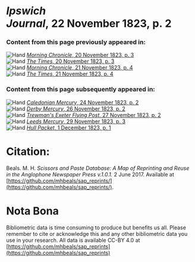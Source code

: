 # *Ipswich Journal*, 22 November 1823, p. 2  
  
### Content from this page previously appeared in:  
![Hand](http://scissorsandpaste.net/wp-content/uploads/2017/06/smallhandpointer.png) [*Morning Chronicle*, 20 November 1823, p. 3](https://mhbeals.github.io/sap_html/Morning-Chronicle/Morning-Chronicle-20-November-1823-p-3)  
![Hand](http://scissorsandpaste.net/wp-content/uploads/2017/06/smallhandpointer.png) [*The Times*, 20 November 1823, p. 3](https://mhbeals.github.io/sap_html/The-Times/The-Times-20-November-1823-p-3)  
![Hand](http://scissorsandpaste.net/wp-content/uploads/2017/06/smallhandpointer.png) [*Morning Chronicle*, 21 November 1823, p. 4](https://mhbeals.github.io/sap_html/Morning-Chronicle/Morning-Chronicle-21-November-1823-p-4)  
![Hand](http://scissorsandpaste.net/wp-content/uploads/2017/06/smallhandpointer.png) [*The Times*, 21 November 1823, p. 4](https://mhbeals.github.io/sap_html/The-Times/The-Times-21-November-1823-p-4)  
  
### Content from this page subsequently appeared in:  
![Hand](http://scissorsandpaste.net/wp-content/uploads/2017/06/smallhandpointer.png) [*Caledonian Mercury*, 24 November 1823, p. 2](https://mhbeals.github.io/sap_html/Caledonian-Mercury/Caledonian-Mercury-24-November-1823-p-2)  
![Hand](http://scissorsandpaste.net/wp-content/uploads/2017/06/smallhandpointer.png) [*Derby Mercury*, 26 November 1823, p. 2](https://mhbeals.github.io/sap_html/Derby-Mercury/Derby-Mercury-26-November-1823-p-2)  
![Hand](http://scissorsandpaste.net/wp-content/uploads/2017/06/smallhandpointer.png) [*Trewman's Exeter Flying Post*, 27 November 1823, p. 2](https://mhbeals.github.io/sap_html/Trewman's-Exeter-Flying-Post/Trewman's-Exeter-Flying-Post-27-November-1823-p-2)  
![Hand](http://scissorsandpaste.net/wp-content/uploads/2017/06/smallhandpointer.png) [*Leeds Mercury*, 29 November 1823, p. 3](https://mhbeals.github.io/sap_html/Leeds-Mercury/Leeds-Mercury-29-November-1823-p-3)  
![Hand](http://scissorsandpaste.net/wp-content/uploads/2017/06/smallhandpointer.png) [*Hull Packet*, 1 December 1823, p. 1](https://mhbeals.github.io/sap_html/Hull-Packet/Hull-Packet-1-December-1823-p-1)  


# Citation: 

Beals. M. H. *Scissors and Paste Database: A Map of Reprinting and Reuse in the Anglophone Newspaper Press v.1.0.1.* 2 June 2017. Available at [https://github.com/mhbeals/sap_reprints/](https://github.com/mhbeals/sap_reprints/). 

# Nota Bona

Bibliometric data is time consuming to produce but benefits us all. Please remember to cite or acknowledge this and any other bibliometric data you use in your research. All data is available CC-BY 4.0 at [https://github.com/mhbeals/sap_reprints](https://github.com/mhbeals/sap_reprints)